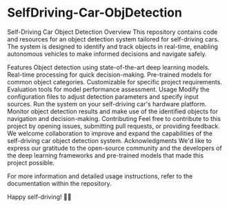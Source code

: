 # SelfDriving-Car-ObjDetection
Self-Driving Car Object Detection
Overview
This repository contains code and resources for an object detection system tailored for self-driving cars. The system is designed to identify and track objects in real-time, enabling autonomous vehicles to make informed decisions and navigate safely.

Features
Object detection using state-of-the-art deep learning models.
Real-time processing for quick decision-making.
Pre-trained models for common object categories.
Customizable for specific project requirements.
Evaluation tools for model performance assessment.
Usage
Modify the configuration files to adjust detection parameters and specify input sources.
Run the system on your self-driving car's hardware platform.
Monitor object detection results and make use of the identified objects for navigation and decision-making.
Contributing
Feel free to contribute to this project by opening issues, submitting pull requests, or providing feedback. We welcome collaboration to improve and expand the capabilities of the self-driving car object detection system.
Acknowledgments
We'd like to express our gratitude to the open-source community and the developers of the deep learning frameworks and pre-trained models that made this project possible.

For more information and detailed usage instructions, refer to the documentation within the repository.

Happy self-driving! 🚗💨
